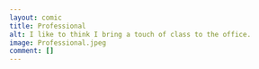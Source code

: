 ```yaml
---
layout: comic
title: Professional
alt: I like to think I bring a touch of class to the office.
image: Professional.jpeg
comment: []
---
```

